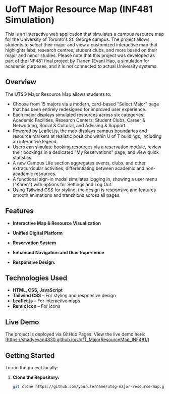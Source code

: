 # UofT Major Resource Map (INF481 Simulation)

This is an interactive web application that simulates a campus resource map for the University of Toronto's St. George campus. The project allows students to select their major and view a customized interactive map that highlights labs, research centres, student clubs, and more based on their major and minor studies. Please note that this project was developed as part of the INF481 final project by Tianen (Evan) Hao, a simulation for academic purposes, and it is not connected to actual University systems.

## Overview

The UTSG Major Resource Map allows students to:
- Choose from 15 majors via a modern, card-based "Select Major" page that has been entirely redesigned for improved user experience.
- Each major displays simulated resources across six categories: Academic Facilities, Research Centers, Student Clubs, Career & Networking, Social & Cultural, and Advising & Support.
- Powered by Leaflet.js, the map displays campus boundaries and resource markers at realistic positions within U of T buildings, including an interactive legend.
- Users can simulate booking resources via a reservation module, review their bookings in a dedicated "My Reservations" page, and view quick statistics.
- A new Campus Life section aggregates events, clubs, and other extracurricular activities, differentiating between academic and non-academic resources.
- A functional sign-in modal simulates logging in, showing a user menu ("Karen") with options for Settings and Log Out.
- Using Tailwind CSS for styling, the design is responsive and features smooth animations and transitions across all pages.

## Features

- **Interactive Map & Resource Visualization**  
  
- **Unified Digital Platform**  
  
- **Reservation System**  
  
- **Enhanced Navigation and User Experience**  
  
- **Responsive Design:**  

## Technologies Used

- **HTML, CSS, JavaScript**
- **Tailwind CSS** – For styling and responsive design
- **Leaflet.js** – For interactive maps
- **Remix Icon** – For icons

## Live Demo

The project is deployed via GitHub Pages. View the live demo here:  
[https://shadyevan4830.github.io/UofT_MajorResourceMap_INF481/)

## Getting Started

To run the project locally:

1. **Clone the Repository:**
   ```bash
   git clone https://github.com/yourusername/utsg-major-resource-map.git
